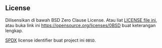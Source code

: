 <!--
SPDX-License-Identifier: 0BSD
-->



## License

Dilisensikan di bawah BSD Zero Clause License. Atau liat [LICENSE file ini](LICENSE.md), atau buka link ini https://opensource.org/licenses/0BSD buat keterangan lengkap.

[SPDX](https://spdx.dev) license identifier buat project ini `0BSD`.

